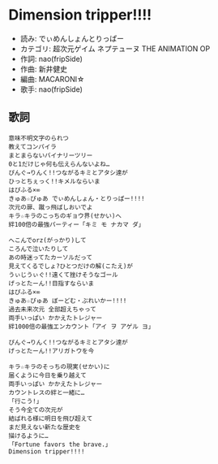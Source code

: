Dimension tripper!!!!
======================

- 読み: でぃめんしょんとりっぱー
- カテゴリ: 超次元ゲイム ネプテューヌ THE ANIMATION OP
- 作詞: nao(fripSide)
- 作曲: 新井健史
- 編曲: MACARONI☆
- 歌手: nao(fripSide)


歌詞
-----

    意味不明文字のられつ
    教えてコンパイラ
    まとまらないバイナリーツリー
    0と1だけじゃ何も伝えらんないよね…
    ぴんぐ→りんく!!つながるキミとアタシ達が
    ひっとちぇっく!!キメルならいま
    はぴふる×∞
    きゅあ☆ぴゅあ でぃめんしょん・とりっぱー!!!!
    次元の扉、蹴っ飛ばしおいでよ
    キラ☆キラのこっちのギョウ界(せかい)へ
    絆100倍の最強パーティー「キミ モ ナカマ ダ」

    へこんでorz(がっかり)して
    ころんで泣いたりして
    あの時迷ってたカーソルだって
    見えてくるでしょ?ひとつだけの解(こたえ)が
    うぃじうぃぐ!!遠くて挫けそうなゴール
    げっとたーん!!目指すならいま
    はぴふる×∞
    きゅあ☆ぴゅあ ぼーどむ・ぶれいかー!!!!
    過去未来次元 全部超えちゃって
    両手いっぱい かかえたトレジャー
    絆1000倍の最強エンカウント「アイ ヲ アゲル ヨ」

    ぴんぐ→りんく!!つながるキミとアタシ達が
    げっとたーん!!アリガトウを今

    キラ☆キラのそっちの現実(せかい)に
    届くように今日を乗り越えて
    両手いっぱい かかえたトレジャー
    カウントレスの絆と一緒に…
    「行こう!」
    そう今全ての次元が
    結ばれる様に明日を飛び超えて
    まだ見えない新たな歴史を
    描けるように…
    「Fortune favors the brave.」
    Dimension tripper!!!!

